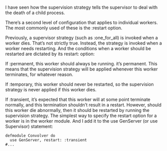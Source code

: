 I have seen how the supervision strategy tells the supervisor to deal with the death of a child process.

There’s a second level of configuration that applies to individual workers. The most commonly used of these is the :restart option.

Previously,  a supervisor strategy (such as :one_for_all) is invoked when a worker dies. That’s not strictly true. Instead, the strategy is invoked when a worker needs restarting. And the conditions when a worker should be restarted are dictated by its restart: option:

If :permanent, this worker should always be running. it’s permanent. This means that the supervision strategy will be applied whenever this worker terminates, for whatever reason.

If :temporary, this worker should never be restarted, so the supervision strategy is never applied if this worker dies.

If :transient, it’s expected that this worker will at some point terminate normally, and this termination shouldn’t result in a restart. However, should this worker die abnormally, then it should be restarted by running the supervision strategy. The simplest way to specify the restart option for a worker is in the worker module. And I add it to the use GenServer (or use Supervisor) statement:

```
defmodule Convolver do
  use GenServer, restart: :transient
#...
```
